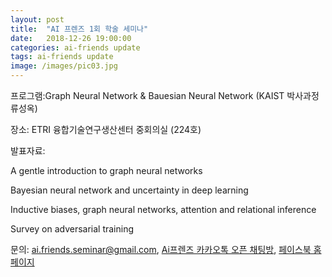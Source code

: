 ```yaml
---
layout: post
title:  "AI 프렌즈 1회 학술 세미나"
date:   2018-12-26 19:00:00
categories: ai-friends update
tags: ai-friends update
image: /images/pic03.jpg
---
```


프로그램:Graph Neural Network & Bauesian Neural Network (KAIST 박사과정 류성옥)

장소: ETRI 융합기술연구생산센터 중회의실 (224호)

발표자료:

A gentle introduction to graph neural networks

Bayesian neural network and uncertainty in deep learning

Inductive biases, graph neural networks, attention and relational inference

Survey on adversarial training


문의: ai.friends.seminar@gmail.com,
[Ai프렌즈 카카오톡 오픈 채팅방][kakao_ai],
[페이스북 홈페이지][facebook_ai]

[kakao_ai]:     https://open.kakao.com/o/ggewxi2
[facebook_ai]:  https://www.facebook.com/groups/aifriend/
